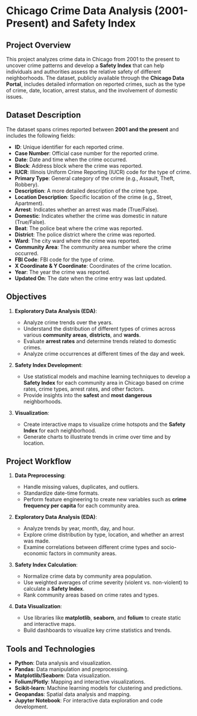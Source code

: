 
# Chicago Crime Data Analysis (2001-Present) and Safety Index

## Project Overview

This project analyzes crime data in Chicago from 2001 to the present to uncover crime patterns and develop a **Safety Index** that can help individuals and authorities assess the relative safety of different neighborhoods. The dataset, publicly available through the **Chicago Data Portal**, includes detailed information on reported crimes, such as the type of crime, date, location, arrest status, and the involvement of domestic issues.

## Dataset Description

The dataset spans crimes reported between **2001 and the present** and includes the following fields:

- **ID**: Unique identifier for each reported crime.
- **Case Number**: Official case number for the reported crime.
- **Date**: Date and time when the crime occurred.
- **Block**: Address block where the crime was reported.
- **IUCR**: Illinois Uniform Crime Reporting (IUCR) code for the type of crime.
- **Primary Type**: General category of the crime (e.g., Assault, Theft, Robbery).
- **Description**: A more detailed description of the crime type.
- **Location Description**: Specific location of the crime (e.g., Street, Apartment).
- **Arrest**: Indicates whether an arrest was made (True/False).
- **Domestic**: Indicates whether the crime was domestic in nature (True/False).
- **Beat**: The police beat where the crime was reported.
- **District**: The police district where the crime was reported.
- **Ward**: The city ward where the crime was reported.
- **Community Area**: The community area number where the crime occurred.
- **FBI Code**: FBI code for the type of crime.
- **X Coordinate & Y Coordinate**: Coordinates of the crime location.
- **Year**: The year the crime was reported.
- **Updated On**: The date when the crime entry was last updated.

## Objectives

1. **Exploratory Data Analysis (EDA)**: 
   - Analyze crime trends over the years.
   - Understand the distribution of different types of crimes across various **community areas**, **districts**, and **wards**.
   - Evaluate **arrest rates** and determine trends related to domestic crimes.
   - Analyze crime occurrences at different times of the day and week.

2. **Safety Index Development**: 
   - Use statistical models and machine learning techniques to develop a **Safety Index** for each community area in Chicago based on crime rates, crime types, arrest rates, and other factors.
   - Provide insights into the **safest** and **most dangerous** neighborhoods.

3. **Visualization**: 
   - Create interactive maps to visualize crime hotspots and the **Safety Index** for each neighborhood.
   - Generate charts to illustrate trends in crime over time and by location.

## Project Workflow

1. **Data Preprocessing**:
   - Handle missing values, duplicates, and outliers.
   - Standardize date-time formats.
   - Perform feature engineering to create new variables such as **crime frequency per capita** for each community area.

2. **Exploratory Data Analysis (EDA)**:
   - Analyze trends by year, month, day, and hour.
   - Explore crime distribution by type, location, and whether an arrest was made.
   - Examine correlations between different crime types and socio-economic factors in community areas.

3. **Safety Index Calculation**:
   - Normalize crime data by community area population.
   - Use weighted averages of crime severity (violent vs. non-violent) to calculate a **Safety Index**.
   - Rank community areas based on crime rates and types.

4. **Data Visualization**:
   - Use libraries like **matplotlib**, **seaborn**, and **folium** to create static and interactive maps.
   - Build dashboards to visualize key crime statistics and trends.

## Tools and Technologies

- **Python**: Data analysis and visualization.
- **Pandas**: Data manipulation and preprocessing.
- **Matplotlib/Seaborn**: Data visualization.
- **Folium/Plotly**: Mapping and interactive visualizations.
- **Scikit-learn**: Machine learning models for clustering and predictions.
- **Geopandas**: Spatial data analysis and mapping.
- **Jupyter Notebook**: For interactive data exploration and code development.

